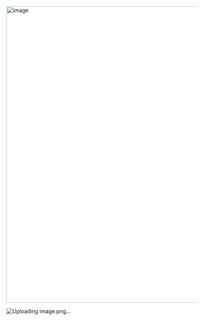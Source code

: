 <img width="1284" height="780" alt="image" src="https://github.com/user-attachments/assets/4f7f88aa-2cce-4305-978b-49448e18fb65" />




![Uploading image.png…]()

